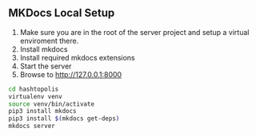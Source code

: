 ## MKDocs Local Setup

1. Make sure you are in the root of the server project and setup a virtual enviroment there.
2. Install mkdocs
3. Install required mkdocs extensions
4. Start the server
5. Browse to http://127.0.0.1:8000

``` bash
cd hashtopolis
virtualenv venv
source venv/bin/activate
pip3 install mkdocs
pip3 install $(mkdocs get-deps)
mkdocs server
```
